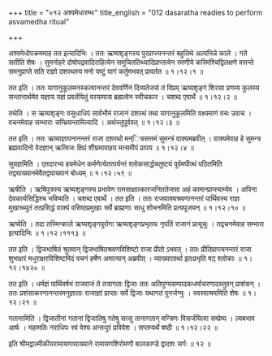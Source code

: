 +++
title = "०१२ अश्वमेधारम्भः"
title_english = "012 dasaratha readies to perform asvamedha ritual"

+++


अश्वमेधोपक्रममाह तत इत्यादिभिः । ततः ऋष्यशृङ्गस्य पुरप्राप्त्यनन्तरं
बहुतिथे अल्पभिन्ने काले । गते सतीति शेषः । सुमनोहरे
दोषोपद्रवादिराहित्येन समुचिततिथ्यादिप्राप्तत्वेन रमणीये
कस्मिंश्चिद्विलक्षणे वसन्ते समनुप्राप्ते सति राज्ञो दशरथस्य मनो यष्टुं
यागं कर्तुमभवत् प्रावर्तत  ॥  १।१२।१  ॥   

  

तत इति । ततः यागानुकूलमनस्कत्वानन्तरं देववर्णिनं दिव्यतेजसं तं विप्रम्
ऋष्यशृङ्गं शिरसा प्रणम्य कुलस्य सन्तानार्थमेव यज्ञाय यज्ञं प्रवर्तयितुं
वरयामास ब्रह्मत्वेन स्वीचकार । चशब्द एवार्थे  ॥  १।१२।२  ॥   

  

तथेति । स ऋष्यशृङ्गः वसुधाधिपं सार्वभौमं राजानं दशरथं तथा यागानुकूलमिति
वक्ष्यमाणं वचः उवाच । वचनमेवाह सम्भाराः सम्भ्रियन्तामित्यादि ।
अर्थस्तुपूर्ववत्  ॥  १।१२।३  ॥   

  

तत इति । ततः ऋष्याज्ञापनानन्तरं राजा दशरथो मन्ित्रसत्तमं सुमन्त्रं
वाक्यमब्रवीत् । वाक्यमेवाह हे सुमन्त्र ब्रह्मवादिनो वेदज्ञान् ऋत्विजः
क्षिप्रं शीघ्रमावाहय मत्समीपं प्रापय  ॥  १।१२।४  ॥   

  

सुयज्ञमिति । एतदारभ्य हयमेधेन कर्मणेत्येतत्पर्यन्तं श्लोकसार्द्धचतुष्टयं
पूर्वमपीत्थं पठितमिति तद्व्याख्यानमेवैतद्व्याख्यानं बोध्यम्  ॥  १।१२।५९
 ॥   

  

ऋषीति । ऋषिपुत्रस्य ऋष्यशृङ्गस्य प्रभावेण रामसाक्षात्कारजनिततेजसा अहं
कामान्प्राप्स्याम्येव । अपिना देवकार्यसिद्धिश्च भविष्यति । चशब्द एवार्थे
। तत इति । ततः राजवाक्यश्रवणानन्तरं पार्थिवस्य राज्ञः मुखाच्च्युतं
तत्प्रसिद्धं वाक्यं वसिष्ठप्रमुखाः सर्वे ब्राह्मणाः साधु शोभनमिति
प्रत्यपूजयन्  ॥  १।१२।१०  ॥   

  

ऋष्येति । तदा तस्मिन्काले ऋष्यशृङ्गपुरोगा ऋष्यशृङ्गप्रभृतयः नृपतिं
राजानं प्रत्यूचुः । तद्वचनमेवाह सम्भारा इत्यादिभिः  ॥  १।१२।१११३  ॥   

  

तत इति । द्विजभाषितं श्रुतवान् द्विजभाषितश्रवणविशिष्टो राजा प्रीतो ऽभवत्
। ततः प्रीतिप्राप्त्यनन्तरं राजा शुभाक्षरं मधुराक्षरविशिष्टमिदं वचनं
हर्षेण अमात्यान् अब्रवीत् । व्याख्यातार्था इतःप्रभृति षट् श्लोकाः  ॥ 
१।१२।१४२०  ॥   

  

तत इति । धर्मज्ञं पार्थिवर्षभं राजराजं ते तत्रागताः द्विजाः ततः
अतिपुण्यसम्पादकधर्माचरणादस्तुवन् प्राशंसन् । ततः
प्रशंसाकरणानन्तरमनुज्ञाताः राजाज्ञां प्राप्ताः सर्वे द्विजाः यथागतं
पुनर्जग्मुः । स्वस्वाश्रममिति शेषः  ॥  १।१२।२१  ॥   

  

गतानामिति । द्विजातीनां गतानां द्विजातिषु गतेषु सत्सु तानागतान्
मन्त्रिणः विसर्जयित्वा सम्प्रेष्य । ल्यबभाव आर्षः । महामतिः नराधिपः स्वं
वेश्य अन्तःपुरं प्रविवेश । सप्तम्यर्थे षष्ठी  ॥  १।१२।२२  ॥   

  

इति श्रीमद्वाल्मीकीयरामायणव्याख्याने रामायणशिरोमणौ बालकाण्डे द्वादशः
सर्गः  ॥  १२  ॥   

  

  


